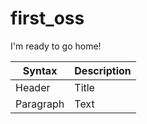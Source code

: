 # first_oss
I'm ready to go home!

| Syntax | Description |
| ----------- | ----------- |
| Header | Title |
| Paragraph | Text |
 

